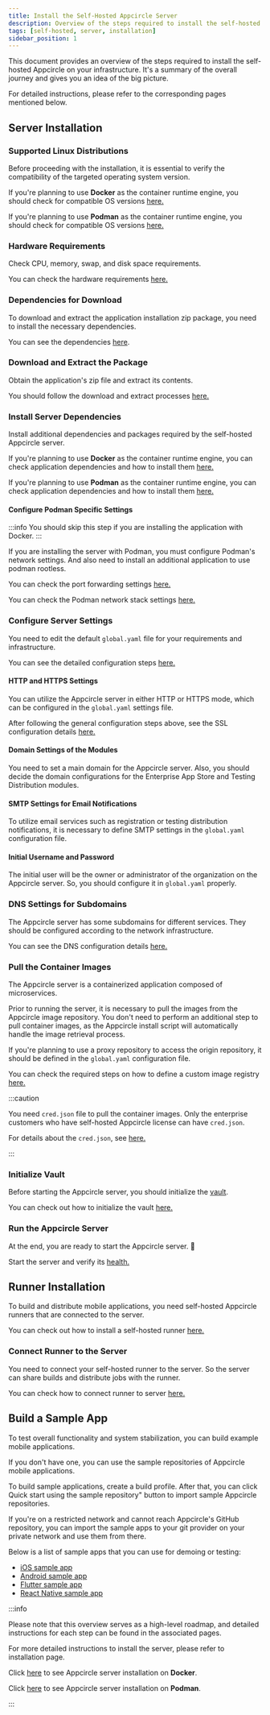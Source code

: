 ```yaml
---
title: Install the Self-Hosted Appcircle Server
description: Overview of the steps required to install the self-hosted Appcircle on your infrastructure.
tags: [self-hosted, server, installation]
sidebar_position: 1
---
```


This document provides an overview of the steps required to install the self-hosted Appcircle on your infrastructure. It's a summary of the overall journey and gives you an idea of the big picture.

For detailed instructions, please refer to the corresponding pages mentioned below.

## Server Installation

### Supported Linux Distributions

Before proceeding with the installation, it is essential to verify the compatibility of the targeted operating system version.

If you're planning to use **Docker** as the container runtime engine, you should check for compatible OS versions [here.](/self-hosted-appcircle/install-server/docker#supported-linux-distributions)

If you're planning to use **Podman** as the container runtime engine, you should check for compatible OS versions [here.](/self-hosted-appcircle/install-server/docker#supported-linux-distributions)

### Hardware Requirements

Check CPU, memory, swap, and disk space requirements.

You can check the hardware requirements [here.](/self-hosted-appcircle/install-server/docker#hardware-requirements)

### Dependencies for Download

To download and extract the application installation zip package, you need to install the necessary dependencies.

You can see the dependencies [here](/self-hosted-appcircle/install-server/docker#1-download).

### Download and Extract the Package

Obtain the application's zip file and extract its contents.

You should follow the download and extract processes [here.](/self-hosted-appcircle/install-server/docker#1-download)

### Install Server Dependencies

Install additional dependencies and packages required by the self-hosted Appcircle server.

If you're planning to use **Docker** as the container runtime engine, you can check application dependencies and how to install them [here.](/self-hosted-appcircle/install-server/docker#2-packages)

If you're planning to use **Podman** as the container runtime engine, you can check application dependencies and how to install them [here.](/self-hosted-appcircle/install-server/podman#2-packages)

#### Configure Podman Specific Settings

:::info
You should skip this step if you are installing the application with Docker.
:::

If you are installing the server with Podman, you must configure Podman's network settings. And also need to install an additional application to use podman rootless.

You can check the port forwarding settings [here.](/self-hosted-appcircle/install-server/podman#podman-requirements)

You can check the Podman network stack settings [here.](/self-hosted-appcircle/install-server/podman#podman-network-stack)

### Configure Server Settings

You need to edit the default `global.yaml` file for your requirements and infrastructure.

You can see the detailed configuration steps [here.](/self-hosted-appcircle/install-server/docker#3-configure)

#### HTTP and HTTPS Settings

You can utilize the Appcircle server in either HTTP or HTTPS mode, which can be configured in the `global.yaml` settings file.

After following the general configuration steps above, see the SSL configuration details [here.](/self-hosted-appcircle/configure-server/integrations-and-access/ssl-configuration)

#### Domain Settings of the Modules

You need to set a main domain for the Appcircle server. Also, you should decide the domain configurations for the Enterprise App Store and Testing Distribution modules.

#### SMTP Settings for Email Notifications

To utilize email services such as registration or testing distribution notifications, it is necessary to define SMTP settings in the `global.yaml` configuration file.

#### Initial Username and Password

The initial user will be the owner or administrator of the organization on the Appcircle server. So, you should configure it in `global.yaml` properly.

### DNS Settings for Subdomains

The Appcircle server has some subdomains for different services. They should be configured according to the network infrastructure.

You can see the DNS configuration details [here.](/self-hosted-appcircle/install-server/docker#4-dns-settings)

### Pull the Container Images

The Appcircle server is a containerized application composed of microservices.

Prior to running the server, it is necessary to pull the images from the Appcircle image repository. You don't need to perform an additional step to pull container images, as the Appcircle install script will automatically handle the image retrieval process.

If you're planning to use a proxy repository to access the origin repository, it should be defined in the `global.yaml` configuration file.

You can check the required steps on how to define a custom image registry [here.](/self-hosted-appcircle/configure-server/external-image-registry)

:::caution

You need `cred.json` file to pull the container images. Only the enterprise customers who have self-hosted Appcircle license can have `cred.json`.

For details about the `cred.json`, see [here.](/self-hosted-appcircle/install-server/docker#artifact-registry-credentials-credjson)

:::

### Initialize Vault

Before starting the Appcircle server, you should initialize the [vault](/self-hosted-appcircle/install-server/docker#vault).

You can check out how to initialize the vault [here.](/self-hosted-appcircle/install-server/docker.md#5-initialize-vault)

### Run the Appcircle Server

At the end, you are ready to start the Appcircle server. 🎉

Start the server and verify its [health.](/self-hosted-appcircle/install-server/docker#6-run-server)

## Runner Installation

To build and distribute mobile applications, you need self-hosted Appcircle runners that are connected to the server.

You can check out how to install a self-hosted runner [here.](/self-hosted-appcircle/self-hosted-runner/installation)

### Connect Runner to the Server

You need to connect your self-hosted runner to the server. So the server can share builds and distribute jobs with the runner.

You can check how to connect runner to server [here.](/self-hosted-appcircle/self-hosted-runner/installation#2-register)

## Build a Sample App

To test overall functionality and system stabilization, you can build example mobile applications.

If you don't have one, you can use the sample repositories of Appcircle mobile applications.

To build sample applications, create a build profile. After that, you can click Quick start using the sample repository" button to import sample Appcircle repositories.

If you're on a restricted network and cannot reach Appcircle's GitHub repository, you can import the sample apps to your git provider on your private network and use them from there.

Below is a list of sample apps that you can use for demoing or testing:

- [iOS sample app](https://github.com/appcircleio/appcircle-sample-ios)
- [Android sample app](https://github.com/appcircleio/appcircle-sample-android)
- [Flutter sample app](https://github.com/appcircleio/appcircle-sample-flutter)
- [React Native sample app](https://github.com/appcircleio/appcircle-sample-react-native)

:::info

Please note that this overview serves as a high-level roadmap, and detailed instructions for each step can be found in the associated pages.

For more detailed instructions to install the server, please refer to installation page.

Click [here](/self-hosted-appcircle/install-server/docker) to see Appcircle server installation on **Docker**.

Click [here](/self-hosted-appcircle/install-server/podman) to see Appcircle server installation on **Podman**.

:::
